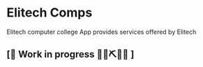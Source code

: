 # Elitech Comps
Elitech computer college App provides services offered by Elitech


##  \[🚧 Work in progress 👷‍♀️⛏🔧️🚧 \]

